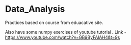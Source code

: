 # Data_Analysis

Practices based on course from eduacative site.

Also have some numpy exercises of youtube tutorial .
Link - https://www.youtube.com/watch?v=GB9ByFAIAH4&t=9s
